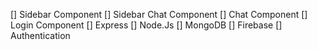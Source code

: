 [] Sidebar Component
[] Sidebar Chat Component
[] Chat Component
[] Login Component
[] Express
[] Node.Js
[] MongoDB
[] Firebase
[] Authentication